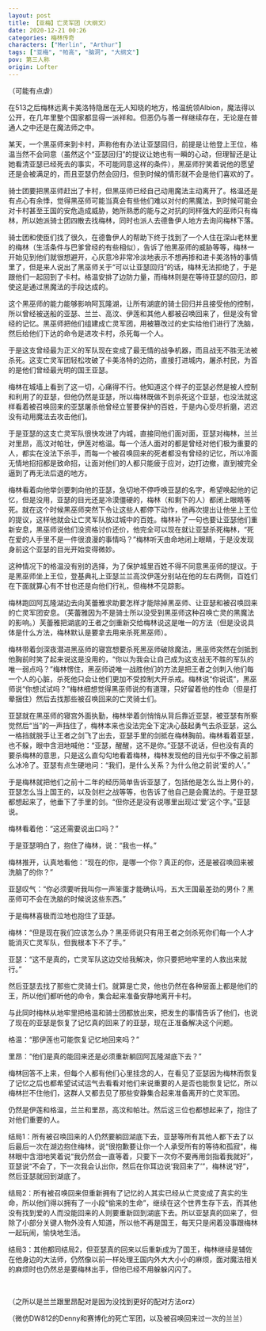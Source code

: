 ```yaml
---
layout: post
title: 【亚梅】亡灵军团（大纲文）
date: 2020-12-21 00:26
categories: 梅林传奇
characters: ["Merlin", "Arthur"]
tags: ["亚梅", "帕高", "脑洞", "大纲文"]
pov: 第三人称
origin: Lofter
---
```


（可能有点虐）

在513之后梅林远离卡美洛特隐居在无人知晓的地方，格温统领Albion，魔法得以公开，在几年里整个国家都显得一派祥和。但恶仍与善一样继续存在，无论是在普通人之中还是在魔法师之中。

某天，一个黑巫师来到卡村，声称他有办法让亚瑟回归，前提是让他登上王位，格温当然不会同意（虽然这个“亚瑟回归”的提议让她也有一瞬的心动，但理智还是让她看清亚瑟已经死去的事实，不可能同意这样的条件），黑巫师狞笑着说他的愿望还是会被满足的，而且亚瑟仍然会回归，但到时候的情形就不会是他们喜欢的了。

骑士团要把黑巫师赶出了卡村，但黑巫师已经自己动用魔法主动离开了。格温还是有点心有余悸，觉得黑巫师可能当真会有些他们难以对付的黑魔法，到时候可能会对卡村甚至王国的安危造成威胁，她所熟悉的能与之对抗的同样强大的巫师只有梅林，所以她派骑士团四散去找梅林，同时也派人去德鲁伊人地方去询问梅林下落。

骑士团和使臣们找了很久，在德鲁伊人的帮助下终于找到了一个人住在深山老林里的梅林（生活条件与巴爹曾经的有些相似），告诉了他黑巫师的威胁等等，梅林一开始见到他们就很想避开，心灰意冷非常冷淡地表示不想再掺和进卡美洛特的事情里了，但是来人说出了黑巫师关于“可以让亚瑟回归”的话，梅林无法拒绝了，于是跟他们一起回到了卡村。格温安排了边防力量，而梅林则是在等待亚瑟的回归，即使这是通过黑魔法的手段达成的。

这个黑巫师的能力能够影响阿瓦隆湖，让所有湖底的骑士回归并且接受他的控制，所以曾经被送船的亚瑟、兰兰、高汶、伊莲和其他人都被召唤回来了，但是没有曾经的记忆。黑巫师把他们组建成亡灵军团，用被篡改过的史实给他们进行了洗脑，然后给他们下达的命令是进攻卡村，杀死每一个人。

于是这支曾经最为正义的军队现在变成了最无情的战争机器，而且战无不胜无法被杀死。这支亡灵军团轻松攻破了卡美洛特的边防，直接打进城内，屠杀村民，为首的是他们曾经最光明的国王亚瑟。

梅林在城墙上看到了这一切，心痛得不行。他知道这个样子的亚瑟必然是被人控制和利用了的亚瑟，但他仍然是亚瑟，所以梅林既做不到杀死这个亚瑟，也没法就这样看着被召唤回来的亚瑟屠杀他曾经立誓要保护的百姓，于是内心受尽折磨，迟迟没有动用魔法去攻击他们。

于是亚瑟的这支亡灵军队很快攻进了内城，直接同他们面对面，亚瑟对梅林，兰兰对里昂，高汶对帕壮，伊莲对格温。每一个活人面对的都是曾经对他们极为重要的人，都实在没法下杀手，而每一个被召唤回来的死者都没有曾经的记忆，所以冷面无情地招招都是致命招，让面对他们的人都只能疲于应对，边打边撤，直到被完全逼到了再无法后退的地方。

梅林看着向他举剑要刺向他的亚瑟，急切地不停呼唤亚瑟的名字，希望唤起他的记忆，但是没用，亚瑟的目光还是冷漠僵硬的，梅林（和剩下的人）都闭上眼睛等死。就在这个时候黑巫师突然下令让这些人都停下动作，他再次提出让他坐上王位的提议，这样他就会让亡灵军队放过城中的百姓。梅林补了一句也要让亚瑟他们重新安息，黑巫师说他们没资格讨价还价，他完全可以现在就让亚瑟杀死梅林，“死在爱的人手里不是一件很浪漫的事情吗？”梅林听天由命地闭上眼睛，于是没发现身前这个亚瑟的目光开始变得微妙。

这种情况下的格温没有别的选择，为了保护城里百姓不得不同意黑巫师的提议。于是黑巫师坐上王位，登基典礼上亚瑟兰兰高汶伊莲分别站在他的左右两侧，百姓们在下面就算心有不甘也还是向他们行礼，但梅林不见踪影。

梅林跑回阿瓦隆湖边去向芙蕾雅求助要怎样才能除掉黑巫师、让亚瑟和被召唤回来的亡灵军团安息。（芙蕾雅因为不是骑士所以没受到黑巫师这种召唤亡灵的黑魔法的影响。）芙蕾雅把湖底的王者之剑重新交给梅林说这是唯一的方法（但是没说具体是什么方法，梅林默认是要拿去用来杀死黑巫师）。

梅林带着剑深夜潜进黑巫师的寝宫想要杀死黑巫师破除魔法，黑巫师突然在剑抵到他胸前时笑了起来说这是没用的，“你以为我会让自己成为这支战无不胜的军队的唯一弱点吗？”梅林愣住，黑巫师说唯一战胜他们的方法是把王者之剑刺入他们每一个人的心脏，杀死他只会让他们更加不受控制大开杀戒。梅林说“你说谎”，黑巫师说“你想试试吗？”梅林细想觉得黑巫师说的有道理，只好留着他的性命（但是打晕捆住）然后去找那些被召唤回来的亡灵骑士们。

亚瑟就在黑巫师的寝宫外面执勤，梅林举着剑悄悄从背后靠近亚瑟，被亚瑟有所察觉然后“当”的一声挡住了，梅林本来也没法完全下定决心鼓起勇气去杀亚瑟，这么一格挡就脱手让王者之剑飞了出去，亚瑟手里的剑抵在梅林胸前。梅林看着亚瑟，也不躲，眼中含泪地喊他：“亚瑟，醒醒，这不是你。”亚瑟不说话，但也没有真的要杀梅林的意思，只是这么直勾勾地看着梅林，梅林发现他的目光似乎不像之前那么冰冷了。亚瑟有点生硬地问：“我们，是什么关系？为什么他之前说‘爱的人’。”

于是梅林就把他们之前十二年的经历简单告诉亚瑟了，包括他是怎么当上男仆的，亚瑟怎么当上国王的，以及剑栏之战等等，也告诉了他自己是会魔法的。于是亚瑟都想起来了，他垂下了手里的剑。“但你还是没有说哪里出现过‘爱’这个字。”亚瑟说。

梅林看着他：“这还需要说出口吗？”

于是亚瑟明白了，抱住了梅林，说：“我也一样。”

梅林推开，认真地看他：“现在的你，是哪一个你？真正的你，还是被召唤回来被洗脑了的你？”

亚瑟叹气：“你必须要听我叫你一声笨蛋才能确认吗，五大王国最差劲的男仆？黑巫师可不会在洗脑的时候说这些东西。”

于是梅林喜极而泣地也抱住了亚瑟。

梅林：“但是现在我们应该怎么办？黑巫师说只有用王者之剑杀死你们每一个人才能消灭亡灵军队，但我根本下不了手。”

亚瑟：“这不是真的，亡灵军队这边交给我解决，你只要把地牢里的人救出来就行。”

然后亚瑟去找了那些亡灵骑士们。就算是亡灵，他也仍然在各种层面上都是他们的王，所以他们都听他的命令，集合起来准备安静地离开卡村。

与此同时梅林从地牢里把格温和骑士团都放出来，把发生的事情告诉了他们，也说了现在的亚瑟是恢复了记忆真的回来了的亚瑟，现在正准备解决这个问题。

格温：“那伊莲也可能恢复记忆地回来吗？”

里昂：“他们是真的能回来还是必须重新躺回阿瓦隆湖底下去？”

梅林回答不上来，但每个人都有他们心里挂念的人，在看见了亚瑟因为梅林而恢复了记忆之后也都希望试试运气去看看对他们来说重要的人是否也能恢复记忆，所以梅林拦不住他们，这群人又都去见了那些安静集合起来准备离开的亡灵军团。

仍然是伊莲和格温，兰兰和里昂，高汶和帕壮。然后这三位也都想起来了，抱住了对他们重要的人。

结局1：所有被召唤回来的人仍然要躺回湖底下去，亚瑟等所有其他人都下去了以后最后一次在湖边抱住梅林，说“很抱歉要让你一个人承受所有的等待和孤寂”，梅林眼中含泪地笑着说“我仍然会一直等着，只要下一次你不要再用剑指着我就好”，亚瑟说“不会了，下一次我会认出你，然后在你耳边说‘我回来了’”，梅林说“好”，然后亚瑟就回到湖底了。

结局2：所有被召唤回来但重新拥有了记忆的人其实已经从亡灵变成了真实的生命，所以他们得以拥有了一小段“偷来的生命”，继续在这个世界生存下去，而其他没有找到爱的人而没能回来的人则要重新回到湖底下去。所以亚瑟真的回来了，但除了小部分关键人物外没有人知道，所以他不再是国王，每天只是闲着没事跟梅林一起玩闹，愉快地生活。

结局3：其他都同结局2，但亚瑟真的回来以后重新成为了国王，梅林继续是辅佐在他身边的大法师，仍然像以前一样处理王国内外大大小小的麻烦，面对魔法相关的麻烦时也仍然总是要梅林出手，但他已经不用躲躲闪闪了。

<br>

（之所以是兰兰跟里昂配对是因为没找到更好的配对方法orz）

（微仿DW812的Denny和赛博化的死亡军团，以及被召唤回来过一次的兰兰）
